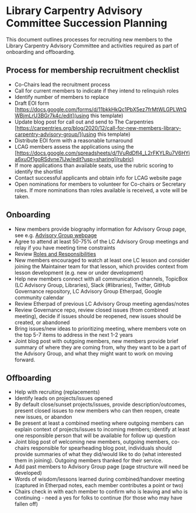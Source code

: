 # Library Carpentry Advisory Committee Succession Planning

This document outlines processes for recruiting new members to the Library Carpentry Advisory Committee and activities required as part of onboarding and offboarding.

## Process for membership recruitment checklist 
- Co-Chairs lead the recruitment process
- Call for current members to indicate if they intend to relinquish roles
- Identify number of members to replace
- Draft EOI form [https://docs.google.com/forms/d/11bkkHkQc1PbX5ez7frMtWLGPLWtQWBjmLrU3BGr7k4c/edit](using this template) 
- Update blog post for call out and send to The Carpentries [https://carpentries.org/blog/2020/12/call-for-new-members-library-carpentry-advisory-group/](using this template)
- Distribute EOI form with a reasonable turnaround
- LCAG members assess the applications using the [https://docs.google.com/spreadsheets/d/1VuRdDfI4_L2rFKYLRu7V6HYia6xuOf1goRSdvne7lJw/edit?usp=sharing](rubric)
- If more applications than available seats, use the rubric scoring to identify the shortlist
- Contact successful applicants and obtain info for LCAG website page
- Open nominations for members to volunteer for Co-chairs or Secretary roles. If more nominations than roles available is received, a vote will be taken.

## Onboarding
- New members provide biography information for Advisory Group page, see e.g. [Advisory Group webpage](https://librarycarpentry.org/advisory/) 
- Agree to attend at least 50-75% of the LC Advisory Group meetings and relay if you have meeting time constraints
- Review [Roles and Responsibilities]()
- New members encouraged to watch at least one LC lesson and consider joining the Maintainer team for that lesson, which provides context from lesson development (e.g. new or under development)
- Help new members connect with all communication channels, TopicBox (LC Advisory Group, Libraries), Slack (#libraries), Twitter, GitHub Governance repository, LC Advisory Group Etherpad, Google community calendar
- Review Etherpad of previous LC Advisory Group meeting agendas/notes
- Review Governance repo, review closed issues (from combined meeting), decide if issues should be reopened, new issues should be created, or abandoned
- Bring issues/new ideas to prioritizing meeting, where members vote on the top 5-7 items to address in the next 1-2 years
- Joint blog post with outgoing members, new members provide brief summary of where they are coming from, why they want to be a part of the Advisory Group, and what they might want to work on moving forward.

## Offboarding
- Help with recruiting (replacements)
- Identify leads on projects/issues opened 
- By default close/sunset projects/issues, provide description/outcomes, present closed issues to new members who can then reopen, create new issues, or abandon
- Be present at least a combined meeting where outgoing members can explain context of projects/issues to incoming members; identify at least one responsible person that will be available for follow up question
- Joint blog post of welcoming new members, outgoing members, co-chairs responsible for spearheading blog post, individuals should provide summaries of what they did/would like to do (what interested them in joining). Outgoing members thanked for their service.
- Add past members to Advisory Group page (page structure will need be developed)
- Words of wisdom/lessons learned during combined/handover meeting (captured in Etherpad notes, each member contributes a point or two)
- Chairs check in with each member to confirm who is leaving and who is continuing - need a yes for folks to continue (for those who may have fallen off)





